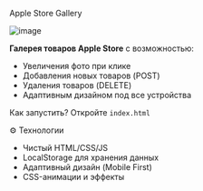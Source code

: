 Apple Store Gallery

![image](https://github.com/user-attachments/assets/e6a4bab2-ff3c-40ed-90f4-ac48572d711f)


**Галерея товаров Apple Store** с возможностью:
- Увеличения фото при клике
- Добавления новых товаров (POST)
- Удаления товаров (DELETE)
- Адаптивным дизайном под все устройства

Как запустить?
Откройте `index.html`

⚙️ Технологии
- Чистый HTML/CSS/JS
- LocalStorage для хранения данных
- Адаптивный дизайн (Mobile First)
- CSS-анимации и эффекты
